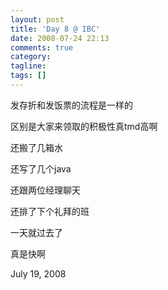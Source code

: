 ```yaml
---
layout: post
title: 'Day 8 @ IBC'
date: 2008-07-24 22:13
comments: true
category:
tagline:
tags: []
---
```


发存折和发饭票的流程是一样的

区别是大家来领取的积极性真tmd高啊

还搬了几箱水

还写了几个java

还跟两位经理聊天

还排了下个礼拜的班

一天就过去了

真是快啊

July 19, 2008
